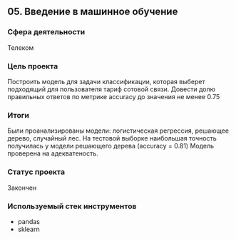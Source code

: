 ## 05. Введение в машинное обучение

### Сфера деятельности

Телеком

### Цель проекта

Построить модель для задачи классификации, которая выберет подходящий для пользователя тариф сотовой связи. Довести долю правильных ответов по метрике accuracy до значения не менее 0.75

### Итоги

Были проанализированы модели: логистическая регрессия, решающее дерево, случайный лес. На тестовой выборке наибольшая точность получилась у модели решающего дерева (accuracy = 0.81) Модель проверена на адекватеность.

### Статус проекта
Закончен

### Используемый стек инструментов

- pandas
- sklearn
